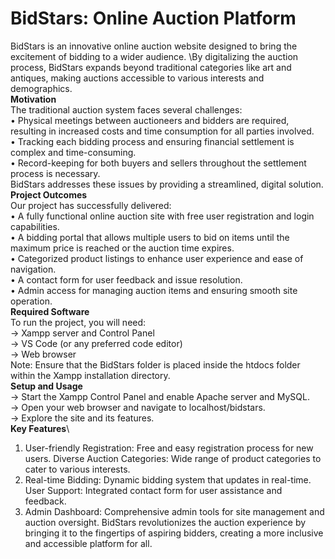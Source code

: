 # BidStars: Online Auction Platform
BidStars is an innovative online auction website designed to bring the excitement of bidding to a wider audience. \By digitalizing the auction process, BidStars expands beyond traditional categories like art and antiques, making auctions accessible to various interests and demographics.\
**Motivation**\
The traditional auction system faces several challenges:\
• Physical meetings between auctioneers and bidders are required, resulting in increased costs and time consumption for all parties involved.\
• Tracking each bidding process and ensuring financial settlement is complex and time-consuming.\
• Record-keeping for both buyers and sellers throughout the settlement process is necessary.\
BidStars addresses these issues by providing a streamlined, digital solution.\
**Project Outcomes**\
Our project has successfully delivered:\
• A fully functional online auction site with free user registration and login capabilities.\
• A bidding portal that allows multiple users to bid on items until the maximum price is reached or the auction time expires.\
• Categorized product listings to enhance user experience and ease of navigation.\
• A contact form for user feedback and issue resolution.\
• Admin access for managing auction items and ensuring smooth site operation.\
**Required Software**\
To run the project, you will need:\
-> Xampp server and Control Panel\
-> VS Code (or any preferred code editor)\
-> Web browser\
Note: Ensure that the BidStars folder is placed inside the htdocs folder within the Xampp installation directory.\
**Setup and Usage**\
-> Start the Xampp Control Panel and enable Apache server and MySQL.\
-> Open your web browser and navigate to localhost/bidstars.\
-> Explore the site and its features.\
**Key Features**\
1) User-friendly Registration: Free and easy registration process for new users.
Diverse Auction Categories: Wide range of product categories to cater to various interests.
2) Real-time Bidding: Dynamic bidding system that updates in real-time.
User Support: Integrated contact form for user assistance and feedback.
3) Admin Dashboard: Comprehensive admin tools for site management and auction oversight.
BidStars revolutionizes the auction experience by bringing it to the fingertips of aspiring bidders, creating a more inclusive and accessible platform for all.
